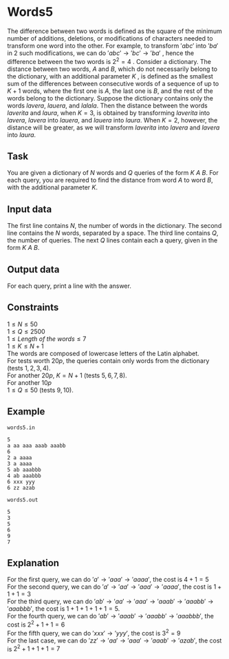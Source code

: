 # Words5

The difference between two words is defined as the square of the minimum number of additions, deletions, or modifications of characters needed to transform one word into the other. For example, to transform $'abc'$ into $'ba'$ in $2$ such modifications, we can do $'abc' \rightarrow 'bc' \rightarrow 'ba'$ , hence the difference between the two words is $2^2 = 4$ . Consider a dictionary. The distance between two words, $A$ and $B$, which do not necessarily belong to the dictionary, with an additional parameter $K$ , is defined as the smallest sum of the differences between consecutive words of a sequence of up to $K + 1$ words, where the first one is $A$, the last one is $B$, and the rest of the words belong to the dictionary. Suppose the dictionary contains only the words $lavera$, $lauera$, and $lalala$. Then the distance between the words $laverita$ and $laura$, when $K = 3$, is obtained by transforming $laverita$ into $lavera$, $lavera$ into $lauera$, and $lauera$ into $laura$. When $K = 2$, however, the distance will be greater, as we will transform $laverita$ into $lavera$ and $lavera$ into $laura$.

## Task

You are given a dictionary of $N$ words and $Q$ queries of the form $K \ A \ B$. For each query, you are required to find the distance from word $A$ to word $B$, with the additional parameter $K$.

## Input data

The first line contains $N$, the number of words in the dictionary. The second line contains the $N$ words, separated by a space. The third line contains $Q$, the number of queries. The next $Q$ lines contain each a query, given in the form $K \ A \ B$.

## Output data

For each query, print a line with the answer.

## Constraints

$1 \leq N \leq 50$  
$1 \leq Q \leq 2500$  
$1 \leq Length \ of \ the \ words \leq 7$  
$1 \leq K \leq N + 1$  
The words are composed of lowercase letters of the Latin alphabet.  
For tests worth $20p$, the queries contain only words from the dictionary (tests $1, 2, 3, 4$).  
For another $20p$, $K = N + 1$ (tests $5, 6, 7, 8$).  
For another $10p$  
$1 \leq Q \leq 50$ (tests $9, 10$).

## Example

`words5.in`  
```
5 
a aa aaa aaab aaabb 
6 
2 a aaaa 
3 a aaaa 
5 ab aaabbb 
4 ab aaabbb 
6 xxx yyy 
6 zz azab
```

`words5.out`  
```
5 
3 
5 
6 
9 
7 
```

## Explanation

For the first query, we can do $'a' \rightarrow 'aaa' \rightarrow 'aaaa'$, the cost is $4 + 1 = 5$  
For the second query, we can do $'a' \rightarrow 'aa' \rightarrow 'aaa' \rightarrow 'aaaa'$, the cost is $1 + 1 + 1 = 3$  
For the third query, we can do $'ab' \rightarrow 'aa' \rightarrow 'aaa' \rightarrow 'aaab' \rightarrow 'aaabb' \rightarrow 'aaabbb'$, the cost is $1 + 1 + 1 + 1 + 1 = 5$.  
For the fourth query, we can do $'ab' \rightarrow 'aaab' \rightarrow 'aaabb' \rightarrow 'aaabbb'$, the cost is $2^2 + 1 + 1 = 6$  
For the fifth query, we can do $'xxx' \rightarrow 'yyy'$, the cost is $3^2 = 9$  
For the last case, we can do $'zz' \rightarrow 'aa' \rightarrow 'aaa' \rightarrow 'aaab' \rightarrow 'azab'$, the cost is $2^2 + 1 + 1 + 1 = 7$